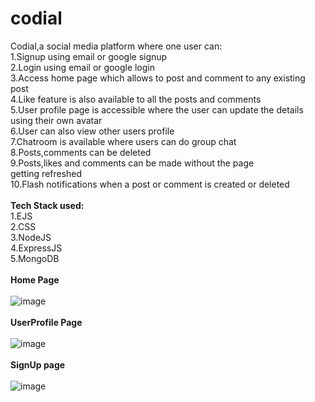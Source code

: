 # codial<br />
Codial,a social media platform where one user can:<br />
1.Signup using email or google signup<br />
2.Login using email or google login<br />
3.Access home page which allows to post and comment to any existing post<br />
4.Like feature is also available to all the posts and comments<br />
5.User profile page is accessible where the user can update the details using their own avatar<br />
6.User can also view other users profile<br />
7.Chatroom is available where users can do group chat<br />
8.Posts,comments can be deleted<br />
9.Posts,likes and comments can be made without the page getting refreshed <br />
10.Flash notifications when a post or comment is created or deleted<br /><br />
**Tech Stack used:**
<br />
1.EJS<br />
2.CSS<br />
3.NodeJS<br />
4.ExpressJS<br />
5.MongoDB<br /><br />
**Home Page**<br /><br >
![image](https://github.com/Debmalya1/codial/assets/109780618/dc0abe12-9dd2-43da-8ff2-1bcf77678b81)<br /><br />
**UserProfile Page**<br /><br />
![image](https://github.com/Debmalya1/codial/assets/109780618/234a4b0a-3c75-4946-8e11-18350fce1178)<br /><br />
**SignUp page**<br /><br />
![image](https://github.com/Debmalya1/codial/assets/109780618/22958eb7-78de-4409-acde-f6329d369610)<br /><br />



